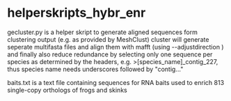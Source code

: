 # helperskripts_hybr_enr

gecluster.py is a helper skript to generate aligned sequences form clustering output (e.g. as provided by MeshClust)
cluster will generate seperate multifasta files and align them with mafft (using --adjustdirection ) and 
finally also reduce redundance by selecting only one sequence per species as determined by the headers, e.g. >[species_name]_contig_227,
thus species name needs underscores followed by "contig..."

baits.txt is a text file containing sequences for RNA baits used to enrich 813 single-copy orthologs of frogs and skinks
